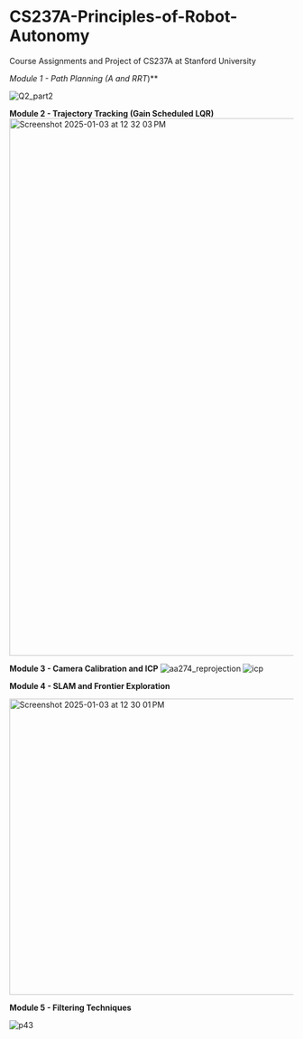 # CS237A-Principles-of-Robot-Autonomy
Course Assignments and Project of CS237A at Stanford University

**Module 1 - Path Planning (A* and RRT*)**

![Q2_part2](https://github.com/user-attachments/assets/6ed576f9-9fab-45ef-b4e4-079e49e86cc8)

**Module 2 - Trajectory Tracking (Gain Scheduled LQR)**
<img width="951" alt="Screenshot 2025-01-03 at 12 32 03 PM" src="https://github.com/user-attachments/assets/b9daaff1-e301-4c93-9575-7adca40196a7" />


**Module 3 - Camera Calibration and ICP**
![aa274_reprojection](https://github.com/user-attachments/assets/9d747a20-e7fe-400e-9ff7-cba1c8b2e1ea)
![icp](https://github.com/user-attachments/assets/efd4ceda-90ed-4451-b20e-788d817f7af9)

**Module 4 - SLAM and Frontier Exploration**

<img width="524" alt="Screenshot 2025-01-03 at 12 30 01 PM" src="https://github.com/user-attachments/assets/ea9d47d3-0bfb-4573-8b0a-11d80c0c4835" />


**Module 5 - Filtering Techniques**

![p43](https://github.com/user-attachments/assets/f1c491af-accf-4b52-abf9-a4e293b6510e)

